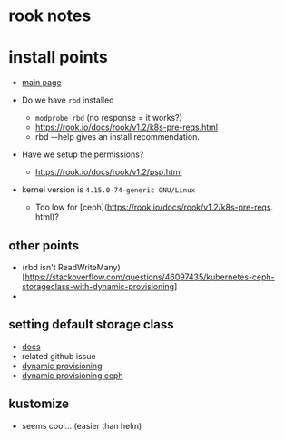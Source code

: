 # rook notes


# install points

- [main page](https://rook.io/docs/rook/v1.2/k8s-pre-reqs.html)

- Do we have `rbd` installed
  - `modprobe rbd` (no response = it works?)
  - https://rook.io/docs/rook/v1.2/k8s-pre-reqs.html
  - rbd --help gives an install recommendation.

- Have we setup the permissions?
  - https://rook.io/docs/rook/v1.2/psp.html

- kernel version is `4.15.0-74-generic GNU/Linux`
  - Too low for [ceph](https://rook.io/docs/rook/v1.2/k8s-pre-reqs.
  html)?

## other points

- (rbd isn't ReadWriteMany)[https://stackoverflow.com/questions/46097435/kubernetes-ceph-storageclass-with-dynamic-provisioning]
- 

## setting default storage class

- [docs](https://kubernetes.io/docs/tasks/administer-cluster/change-default-storage-class/)
- related github issue
- [dynamic provisioning](https://kubernetes.io/blog/2017/03/dynamic-provisioning-and-storage-classes-kubernetes)
- [dynamic provisioning ceph](https://docs.okd.io/latest/install_config/persistent_storage/dynamically_provisioning_pvs.html)

## kustomize

- seems cool... (easier than helm)